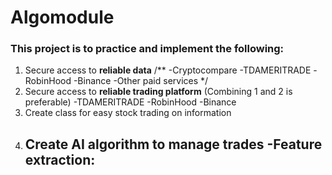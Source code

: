 # Algomodule
### This project is to practice and implement the following:

1. Secure access to **reliable data**
  /**
  -Cryptocompare
  -TDAMERITRADE 
  -RobinHood
  -Binance
  -Other paid services
  */
2. Secure access to **reliable trading platform** (Combining 1 and 2 is preferable)
  -TDAMERITRADE 
  -RobinHood
  -Binance
3. Create class for easy stock trading on information
4. Create AI algorithm to manage trades
  -Feature extraction:
    -
